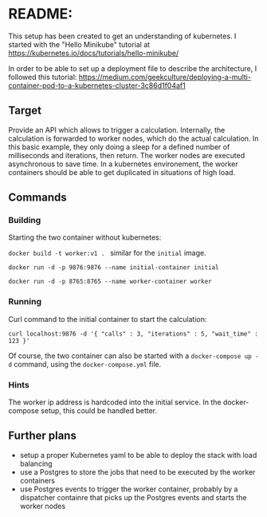 # README:

This setup has been created to get an understanding of kubernetes.  I started
with the "Hello Minikube" tutorial at
https://kubernetes.io/docs/tutorials/hello-minikube/

In order to be able to set up a deployment file to describe the architecture, I
followed this tutorial:
https://medium.com/geekculture/deploying-a-multi-container-pod-to-a-kubernetes-cluster-3c86d1f04af1

## Target

Provide an API which allows to trigger a calculation. Internally, the
calculation is forwarded to worker nodes, which do the actual calculation. In
this basic example, they only doing a sleep for a defined number of milliseconds
and iterations, then return.  The worker nodes are executed asynchronous to save
time.  In a kubernetes environement, the worker containers should be able to get
duplicated in situations of high load. 

## Commands

### Building 

Starting the two container without kubernetes: 

`docker build -t worker:v1 . ` similar for the `initial` image. 

`docker run -d -p 9876:9876 --name initial-container initial`

`docker run -d -p 8765:8765 --name worker-container worker`

### Running

Curl command to the initial container to start the calculation: 

`curl localhost:9876 -d '{ "calls" : 3, "iterations" : 5, "wait_time" : 123 }'`

Of course, the two container can also be started with a 
`docker-compose up -d` command, using the `docker-compose.yml` file. 

### Hints

The worker ip address is hardcoded into the initial service. In the
docker-compose setup, this could be handled better.  

## Further plans

- setup a proper Kubernetes yaml to be able to deploy the stack with 
  load balancing 
- use a Postgres to store the jobs that need to be executed by the worker
  containers
- use Postgres events to trigger the worker container, probably by a dispatcher
  containre that picks up the Postgres events and starts the worker nodes
 
